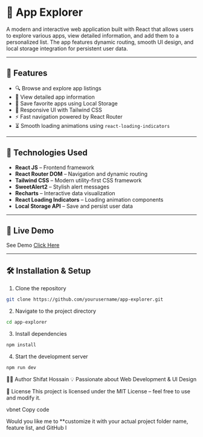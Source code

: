 # 📱 App Explorer

A modern and interactive web application built with React that allows users to explore various apps, view detailed information, and add them to a personalized list. The app features dynamic routing, smooth UI design, and local storage integration for persistent user data.

- - -

## 🚀 Features

* 🔍 Browse and explore app listings
* 📖 View detailed app information
* 💾 Save favorite apps using Local Storage
* 🎨 Responsive UI with Tailwind CSS
* ⚡ Fast navigation powered by React Router
* ⏳ Smooth loading animations using `react-loading-indicators`

- - -

## 🧠 Technologies Used

* **React JS** – Frontend framework
* **React Router DOM** – Navigation and dynamic routing
* **Tailwind CSS** – Modern utility-first CSS framework
* **SweetAlert2** – Stylish alert messages
* **Recharts** – Interactive data visualization
* **React Loading Indicators** – Loading animation components
* **Local Storage API** – Save and persist user data

- - -

## 🔗 Live Demo
See Demo [Click Here](https://wonderful-strudel-ba14c4.netlify.app/)

- - -

## 🛠️ Installation & Setup

1. Clone the repository

``` bash
git clone https://github.com/yourusername/app-explorer.git
```

2. Navigate to the project directory

``` bash
cd app-explorer
```
3. Install dependencies

``` bash
npm install
```
4. Start the development server

```bash
npm run dev
```

👨‍💻 Author
Shifat Hossain
💡 Passionate about Web Development & UI Design

📜 License
This project is licensed under the MIT License – feel free to use and modify it.

vbnet
Copy code


Would you like me to \*\*customize it with your actual project folder name, feature list, and GitHub l
